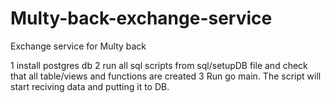 # Multy-back-exchange-service
Exchange service for Multy back

1  install postgres db
2 run all sql scripts from sql/setupDB file and check that all table/views and functions are created
3 Run go main. The script will start reciving data and putting it to DB.
